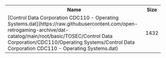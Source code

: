 <table>
<tr><th>Name</th><th>Size</th></tr>
<tr><td>
[Control Data Corporation CDC110 - Operating Systems.dat](https://raw.githubusercontent.com/open-retrogaming-archive/dat-catalog/main/root/basic/TOSEC/Control Data Corporation/CDC110/Operating Systems/Control Data Corporation CDC110 - Operating Systems.dat)
</td><td>1432</td></tr>
</table>
